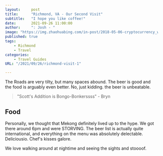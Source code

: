 ```yaml
---
layout:     post
title:      "Richmond, VA - Our Second Visit"
subtitle:   "I hope you like coffee!"
date:       2021-09-26 11:00:00
author:     ": Josh - "
image: "https://img.zhaohuabing.com/in-post/2018-05-06-cryptocurrency_week1/bitcoin_header.jpg"
published: true 
tags:
    - Richmond 
    - Travel
categories: 
    - Travel Guides
URL: "/2021/09/26/richmond-visit-1"

---
```

The Roads are very tilty, but many spaces abound. The beer is good and the food is arguably even better. No, just kidding. the beer is unbeatable.

<!--more-->
> "Scott's Addition is Bongo-Bonkerssss" - Bryn
## Food
Personally, we thought that Mekong definitely lived up to the hype. We got there around 6pm and were STORVING. The beer list is actually quite international, and everything on the menu was absolutely delectable. Deliciousio. Chef's kisses galore.

We love walking around at nightime and seeing the sights and stoooof.